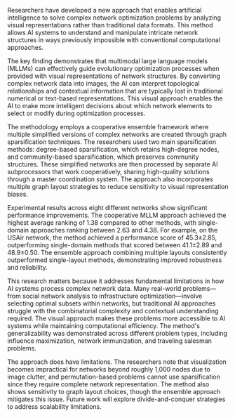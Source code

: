 Researchers have developed a new approach that enables artificial intelligence to solve complex network optimization problems by analyzing visual representations rather than traditional data formats. This method allows AI systems to understand and manipulate intricate network structures in ways previously impossible with conventional computational approaches.

The key finding demonstrates that multimodal large language models (MLLMs) can effectively guide evolutionary optimization processes when provided with visual representations of network structures. By converting complex network data into images, the AI can interpret topological relationships and contextual information that are typically lost in traditional numerical or text-based representations. This visual approach enables the AI to make more intelligent decisions about which network elements to select or modify during optimization processes.

The methodology employs a cooperative ensemble framework where multiple simplified versions of complex networks are created through graph sparsification techniques. The researchers used two main sparsification methods: degree-based sparsification, which retains high-degree nodes, and community-based sparsification, which preserves community structures. These simplified networks are then processed by separate AI subprocessors that work cooperatively, sharing high-quality solutions through a master coordination system. The approach also incorporates multiple graph layout strategies to reduce sensitivity to visual representation biases.

Experimental results across eight different networks show significant performance improvements. The cooperative MLLM approach achieved the highest average ranking of 1.38 compared to other methods, with single-domain approaches ranking between 2.63 and 4.38. For example, on the USAir network, the method achieved a performance score of 45.3±2.85, outperforming single-domain methods that scored between 41.1±2.89 and 48.9±0.50. The ensemble approach combining multiple layouts consistently outperformed single-layout methods, demonstrating improved robustness and reliability.

This research matters because it addresses fundamental limitations in how AI systems process complex network data. Many real-world problems—from social network analysis to infrastructure optimization—involve selecting optimal subsets within networks, but traditional AI approaches struggle with the combinatorial complexity and contextual understanding required. The visual approach makes these problems more accessible to AI systems while maintaining computational efficiency. The method's generalizability was demonstrated across different problem types, including influence maximization, network immunization, and traveling salesman problems.

The approach does have limitations. The researchers note that visualization becomes impractical for networks beyond roughly 1,000 nodes due to image clutter, and permutation-based problems cannot use sparsification since they require complete network representation. The method also shows sensitivity to graph layout choices, though the ensemble approach mitigates this issue. Future work will explore divide-and-conquer strategies to address scalability limitations.